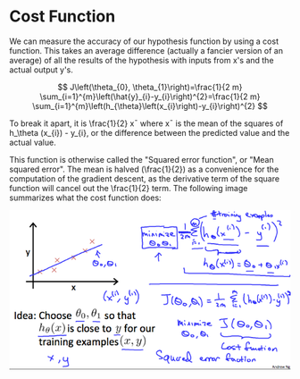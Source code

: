 # Cost Function

We can measure the accuracy of our hypothesis function by using a cost function. This takes an average difference (actually a fancier version of an average) of all the results of the hypothesis with inputs from x's and the actual output y's.

$$
J\left(\theta_{0}, \theta_{1}\right)=\frac{1}{2 m} \sum_{i=1}^{m}\left(\hat{y}_{i}-y_{i}\right)^{2}=\frac{1}{2 m} \sum_{i=1}^{m}\left(h_{\theta}\left(x_{i}\right)-y_{i}\right)^{2}
$$

To break it apart, it is \frac{1}{2} x¯ where x¯ is the mean of the squares of h_\theta (x_{i}) - y_{i}, or the difference between the predicted value and the actual value.

This function is otherwise called the "Squared error function", or "Mean squared error". The mean is halved (\frac{1}{2}) as a convenience for the computation of the gradient descent, as the derivative term of the square function will cancel out the \frac{1}{2} term. The following image summarizes what the cost function does:

![cost function](../images/cost_function.png)